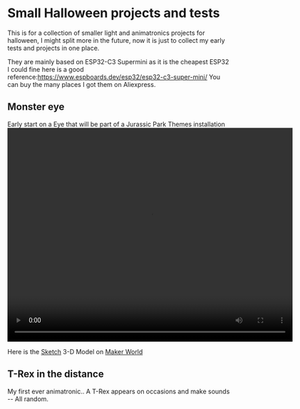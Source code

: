 # Small Halloween projects and tests
This is for a collection of smaller light and animatronics projects for halloween, I might split more in the future, now it is just to collect my early tests and projects in one place.

They are mainly based on ESP32-C3 Supermini as it is the cheapest ESP32 I could fine here is a good reference:https://www.espboards.dev/esp32/esp32-c3-super-mini/
You can buy the many places I got them on Aliexpress.

## Monster eye
Early start on a Eye that will be part of a Jurassic Park Themes installation 
<video controls src="https://drive.google.com/file/d/1_jzcAbT11BcUTrZ6CoC25Ke3knkbYGKY/preview" width="640" height="480" allow="autoplay" title="Title"></video>

Here is the [Sketch](Dragon_Eye/Dragon_Eye.ino)  3-D Model on [Maker World](https://makerworld.com/en/models/1428108-dragon-eye-light-for-maker-s-supply-puck-light#profileId-1484523)

## T-Rex in the distance
My first ever animatronic.. A T-Rex appears on occasions and make sounds -- All random.


